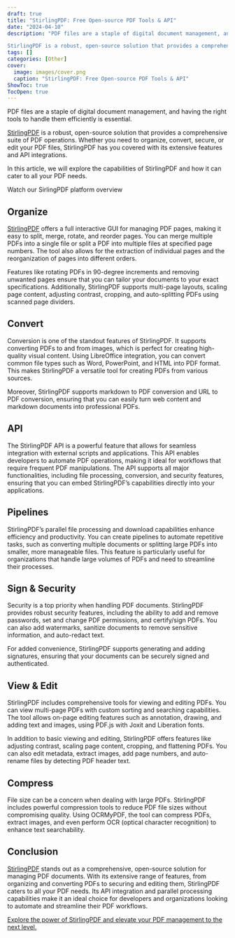 ```yaml
---
draft: true
title: "StirlingPDF: Free Open-source PDF Tools & API"
date: "2024-04-10"
description: "PDF files are a staple of digital document management, and having the right tools to handle them efficiently is essential.

StirlingPDF is a robust, open-source solution that provides a comprehensive suite of PDF operations. Whether you need to organize, convert, secure, or edit your PDF files, StirlingPDF has you covered"
tags: []
categories: [Other]
cover:
  image: images/cover.png
  caption: "StirlingPDF: Free Open-source PDF Tools & API"
ShowToc: true
TocOpen: true
---
```



PDF files are a staple of digital document management, and having the right tools to handle them efficiently is essential. 

[StirlingPDF](https://elest.io/open-source/stirling-pdf?ref=blog.elest.io) is a robust, open\-source solution that provides a comprehensive suite of PDF operations. Whether you need to organize, convert, secure, or edit your PDF files, StirlingPDF has you covered with its extensive features and API integrations. 

In this article, we will explore the capabilities of StirlingPDF and how it can cater to all your PDF needs.



Watch our SirlingPDF platform overview



## Organize

[StirlingPDF](https://elest.io/open-source/stirling-pdf?ref=blog.elest.io) offers a full interactive GUI for managing PDF pages, making it easy to split, merge, rotate, and reorder pages. You can merge multiple PDFs into a single file or split a PDF into multiple files at specified page numbers. The tool also allows for the extraction of individual pages and the reorganization of pages into different orders.

Features like rotating PDFs in 90\-degree increments and removing unwanted pages ensure that you can tailor your documents to your exact specifications. Additionally, StirlingPDF supports multi\-page layouts, scaling page content, adjusting contrast, cropping, and auto\-splitting PDFs using scanned page dividers.

## Convert

Conversion is one of the standout features of StirlingPDF. It supports converting PDFs to and from images, which is perfect for creating high\-quality visual content. Using LibreOffice integration, you can convert common file types such as Word, PowerPoint, and HTML into PDF format. This makes StirlingPDF a versatile tool for creating PDFs from various sources.

Moreover, StirlingPDF supports markdown to PDF conversion and URL to PDF conversion, ensuring that you can easily turn web content and markdown documents into professional PDFs.

## API

The StirlingPDF API is a powerful feature that allows for seamless integration with external scripts and applications. This API enables developers to automate PDF operations, making it ideal for workflows that require frequent PDF manipulations. The API supports all major functionalities, including file processing, conversion, and security features, ensuring that you can embed StirlingPDF’s capabilities directly into your applications.

## Pipelines

StirlingPDF’s parallel file processing and download capabilities enhance efficiency and productivity. You can create pipelines to automate repetitive tasks, such as converting multiple documents or splitting large PDFs into smaller, more manageable files. This feature is particularly useful for organizations that handle large volumes of PDFs and need to streamline their processes.

## Sign \& Security

Security is a top priority when handling PDF documents. StirlingPDF provides robust security features, including the ability to add and remove passwords, set and change PDF permissions, and certify/sign PDFs. You can also add watermarks, sanitize documents to remove sensitive information, and auto\-redact text.

For added convenience, StirlingPDF supports generating and adding signatures, ensuring that your documents can be securely signed and authenticated.

## View \& Edit

StirlingPDF includes comprehensive tools for viewing and editing PDFs. You can view multi\-page PDFs with custom sorting and searching capabilities. The tool allows on\-page editing features such as annotation, drawing, and adding text and images, using PDF.js with Joxit and Liberation fonts.

In addition to basic viewing and editing, StirlingPDF offers features like adjusting contrast, scaling page content, cropping, and flattening PDFs. You can also edit metadata, extract images, add page numbers, and auto\-rename files by detecting PDF header text.

## Compress

File size can be a concern when dealing with large PDFs. StirlingPDF includes powerful compression tools to reduce PDF file sizes without compromising quality. Using OCRMyPDF, the tool can compress PDFs, extract images, and even perform OCR (optical character recognition) to enhance text searchability.

## Conclusion

[StirlingPDF](https://elest.io/open-source/stirling-pdf?ref=blog.elest.io) stands out as a comprehensive, open\-source solution for managing PDF documents. With its extensive range of features, from organizing and converting PDFs to securing and editing them, StirlingPDF caters to all your PDF needs. Its API integration and parallel processing capabilities make it an ideal choice for developers and organizations looking to automate and streamline their PDF workflows. 

[Explore the power of StirlingPDF and elevate your PDF management to the next level.](https://elest.io/open-source/stirling-pdf?ref=blog.elest.io)



